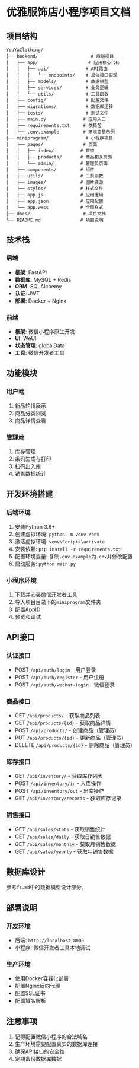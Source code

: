 # 优雅服饰店小程序项目文档

## 项目结构

```
YouYaClothing/
├── backend/                    # 后端项目
│   ├── app/                   # 应用核心代码
│   │   ├── api/              # API路由
│   │   │   └── endpoints/    # 具体接口实现
│   │   ├── models/           # 数据模型
│   │   ├── services/         # 业务逻辑
│   │   └── utils/            # 工具函数
│   ├── config/               # 配置文件
│   ├── migrations/           # 数据库迁移
│   ├── tests/                # 测试文件
│   ├── main.py              # 应用入口
│   ├── requirements.txt     # 依赖包
│   └── .env.example         # 环境变量示例
├── miniprogram/              # 小程序项目
│   ├── pages/               # 页面
│   │   ├── index/          # 首页
│   │   ├── products/       # 商品相关页面
│   │   └── admin/          # 管理员页面
│   ├── components/         # 组件
│   ├── utils/              # 工具函数
│   ├── images/             # 图片资源
│   ├── styles/             # 样式文件
│   ├── app.js              # 应用逻辑
│   ├── app.json            # 应用配置
│   └── app.wxss            # 全局样式
├── docs/                    # 项目文档
└── README.md               # 项目说明
```

## 技术栈

### 后端
- **框架**: FastAPI
- **数据库**: MySQL + Redis
- **ORM**: SQLAlchemy
- **认证**: JWT
- **部署**: Docker + Nginx

### 前端
- **框架**: 微信小程序原生开发
- **UI**: WeUI
- **状态管理**: globalData
- **工具**: 微信开发者工具

## 功能模块

### 用户端
1. 新品轮播展示
2. 商品分类浏览
3. 商品详情查看

### 管理端
1. 库存管理
2. 条码生成与打印
3. 扫码出入库
4. 销售数据统计

## 开发环境搭建

### 后端环境
1. 安装Python 3.8+
2. 创建虚拟环境: `python -m venv venv`
3. 激活虚拟环境: `venv\Scripts\activate`
4. 安装依赖: `pip install -r requirements.txt`
5. 配置环境变量: 复制`.env.example`为`.env`并修改配置
6. 启动服务: `python main.py`

### 小程序环境
1. 下载并安装微信开发者工具
2. 导入项目目录下的`miniprogram`文件夹
3. 配置AppID
4. 预览和调试

## API接口

### 认证接口
- POST `/api/auth/login` - 用户登录
- POST `/api/auth/register` - 用户注册
- POST `/api/auth/wechat-login` - 微信登录

### 商品接口
- GET `/api/products/` - 获取商品列表
- GET `/api/products/{id}` - 获取商品详情
- POST `/api/products/` - 创建商品（管理员）
- PUT `/api/products/{id}` - 更新商品（管理员）
- DELETE `/api/products/{id}` - 删除商品（管理员）

### 库存接口
- GET `/api/inventory/` - 获取库存列表
- POST `/api/inventory/in` - 入库操作
- POST `/api/inventory/out` - 出库操作
- GET `/api/inventory/records` - 获取库存记录

### 销售接口
- GET `/api/sales/stats` - 获取销售统计
- GET `/api/sales/daily` - 获取日销售数据
- GET `/api/sales/monthly` - 获取月销售数据
- GET `/api/sales/yearly` - 获取年销售数据

## 数据库设计

参考`fs.md`中的数据模型设计部分。

## 部署说明

### 开发环境
- 后端: `http://localhost:8000`
- 小程序: 微信开发者工具本地调试

### 生产环境
- 使用Docker容器化部署
- 配置Nginx反向代理
- 配置SSL证书
- 配置域名解析

## 注意事项

1. 记得配置微信小程序的合法域名
2. 生产环境需要配置真实的数据库连接
3. 确保API接口的安全性
4. 定期备份数据库数据
